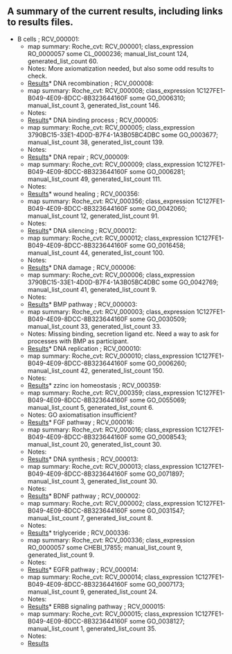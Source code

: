 ## A summary of the current results, including links to results files.

* B cells ; RCV_000001:
  * map summary: Roche_cvt: RCV_000001; class_expression RO_0000057 some CL_0000236; manual_list_count 124, generated_list_count 60.
  * Notes: More axiomatization needed, but also some odd results to check.
  * [Results](B_cells_RCV_000001.tsv)* DNA recombination ; RCV_000008:
  * map summary: Roche_cvt: RCV_000008; class_expression 1C127FE1-B049-4E09-8DCC-8B323644160F some GO_0006310; manual_list_count 3, generated_list_count 146.
  * Notes: 
  * [Results](DNA_recombination_RCV_000008.tsv)* DNA binding process ; RCV_000005:
  * map summary: Roche_cvt: RCV_000005; class_expression 3790BC15-33E1-4D0D-B7F4-1A3B05BC4DBC some GO_0003677; manual_list_count 38, generated_list_count 139.
  * Notes: 
  * [Results](DNA_binding_process_RCV_000005.tsv)* DNA repair ; RCV_000009:
  * map summary: Roche_cvt: RCV_000009; class_expression 1C127FE1-B049-4E09-8DCC-8B323644160F some GO_0006281; manual_list_count 49, generated_list_count 111.
  * Notes: 
  * [Results](DNA_repair_RCV_000009.tsv)* wound healing ; RCV_000356:
  * map summary: Roche_cvt: RCV_000356; class_expression 1C127FE1-B049-4E09-8DCC-8B323644160F some GO_0042060; manual_list_count 12, generated_list_count 91.
  * Notes: 
  * [Results](wound_healing_RCV_000356.tsv)* DNA silencing ; RCV_000012:
  * map summary: Roche_cvt: RCV_000012; class_expression 1C127FE1-B049-4E09-8DCC-8B323644160F some GO_0016458; manual_list_count 44, generated_list_count 100.
  * Notes: 
  * [Results](DNA_silencing_RCV_000012.tsv)* DNA damage ; RCV_000006:
  * map summary: Roche_cvt: RCV_000006; class_expression 3790BC15-33E1-4D0D-B7F4-1A3B05BC4DBC some GO_0042769; manual_list_count 41, generated_list_count 9.
  * Notes: 
  * [Results](DNA_damage_RCV_000006.tsv)* BMP pathway ; RCV_000003:
  * map summary: Roche_cvt: RCV_000003; class_expression 1C127FE1-B049-4E09-8DCC-8B323644160F some GO_0030509; manual_list_count 33, generated_list_count 33.
  * Notes: Missing binding, secretion ligand etc.  Need a way to ask for processes with BMP as participant.
  * [Results](BMP_pathway_RCV_000003.tsv)* DNA replication ; RCV_000010:
  * map summary: Roche_cvt: RCV_000010; class_expression 1C127FE1-B049-4E09-8DCC-8B323644160F some GO_0006260; manual_list_count 42, generated_list_count 150.
  * Notes: 
  * [Results](DNA_replication_RCV_000010.tsv)* zzinc ion homeostasis ; RCV_000359:
  * map summary: Roche_cvt: RCV_000359; class_expression 1C127FE1-B049-4E09-8DCC-8B323644160F some GO_0055069; manual_list_count 5, generated_list_count 6.
  * Notes: GO axiomatisation insufficient?
  * [Results](zinc_ion_homeostasis_RCV_000359.tsv)* FGF pathway ; RCV_000016:
  * map summary: Roche_cvt: RCV_000016; class_expression 1C127FE1-B049-4E09-8DCC-8B323644160F some GO_0008543; manual_list_count 20, generated_list_count 30.
  * Notes: 
  * [Results](FGF_pathway_RCV_000016.tsv)* DNA synthesis ; RCV_000013:
  * map summary: Roche_cvt: RCV_000013; class_expression 1C127FE1-B049-4E09-8DCC-8B323644160F some GO_0071897; manual_list_count 3, generated_list_count 30.
  * Notes: 
  * [Results](DNA_synthesis_RCV_000013.tsv)* BDNF pathway ; RCV_000002:
  * map summary: Roche_cvt: RCV_000002; class_expression 1C127FE1-B049-4E09-8DCC-8B323644160F some GO_0031547; manual_list_count 7, generated_list_count 8.
  * Notes: 
  * [Results](BDNF_pathway_RCV_000002.tsv)* triglyceride ; RCV_000336:
  * map summary: Roche_cvt: RCV_000336; class_expression RO_0000057 some CHEBI_17855; manual_list_count 9, generated_list_count 9.
  * Notes: 
  * [Results](triglyceride_RCV_000336.tsv)* EGFR pathway ; RCV_000014:
  * map summary: Roche_cvt: RCV_000014; class_expression 1C127FE1-B049-4E09-8DCC-8B323644160F some GO_0007173; manual_list_count 9, generated_list_count 24.
  * Notes: 
  * [Results](EGFR_pathway_RCV_000014.tsv)* ERBB signaling pathway ; RCV_000015:
  * map summary: Roche_cvt: RCV_000015; class_expression 1C127FE1-B049-4E09-8DCC-8B323644160F some GO_0038127; manual_list_count 1, generated_list_count 35.
  * Notes: 
  * [Results](ERBB_signaling_pathway_RCV_000015.tsv)